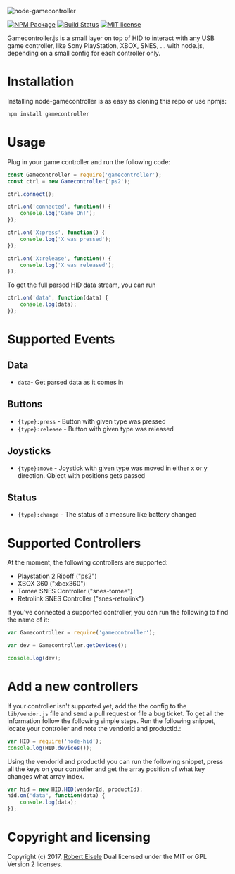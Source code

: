 
![node-gamecontroller](https://github.com/infusion/node-gamecontroller/blob/master/res/logo.png?raw=true "JavaScript Gamecontroller")

[![NPM Package](https://img.shields.io/npm/v/gamecontroller.svg?style=flat)](https://npmjs.org/package/gamecontroller "View this project on npm")
[![Build Status](https://travis-ci.org/infusion/node-gamecontroller.svg?branch=master)](https://travis-ci.org/infusion/node-gamecontroller)
[![MIT license](http://img.shields.io/badge/license-MIT-brightgreen.svg)](http://opensource.org/licenses/MIT)

Gamecontroller.js is a small layer on top of HID to interact with any USB game controller, like Sony PlayStation, XBOX, SNES, ... with node.js, depending on a small config for each controller only.



Installation
===

Installing node-gamecontroller is as easy as cloning this repo or use npmjs:

```bash
npm install gamecontroller
```

Usage
===

Plug in your game controller and run the following code:

```js
const Gamecontroller = require('gamecontroller');
const ctrl = new Gamecontroller('ps2');

ctrl.connect();

ctrl.on('connected', function() {
    console.log('Game On!');
});

ctrl.on('X:press', function() {
    console.log('X was pressed');
});

ctrl.on('X:release', function() {
    console.log('X was released');
});
```

To get the full parsed HID data stream, you can run

```js
ctrl.on('data', function(data) {
    console.log(data);
});
```

Supported Events
===

Data
---

- `data`- Get parsed data as it comes in

Buttons
---

- `{type}:press` - Button with given type was pressed
- `{type}:release` - Button with given type was released

Joysticks
---

- `{type}:move` - Joystick with given type was moved in either x or y direction. Object with positions gets passed

Status
---

- `{type}:change` - The status of a measure like battery changed


Supported Controllers
===

At the moment, the following controllers are supported:

- Playstation 2 Ripoff ("ps2")
- XBOX 360 ("xbox360")
- Tomee SNES Controller ("snes-tomee")
- Retrolink SNES Controller ("snes-retrolink")

If you've connected a supported controller, you can run the following to find the name of it:

```js
var Gamecontroller = require('gamecontroller');

var dev = Gamecontroller.getDevices();

console.log(dev);
```

Add a new controllers
===

If your controller isn't supported yet, add the the config to the `lib/vendor.js` file and send a pull request or file a bug ticket. To get all the information follow the following simple steps. Run the following snippet, locate your controller and note the vendorId and productId.:

```js
var HID = require('node-hid');
console.log(HID.devices());
```

Using the vendorId and productId you can run the following snippet, press all the keys on your controller and get the array position of what key changes what array index.

```js
var hid = new HID.HID(vendorId, productId);
hid.on("data", function(data) {
    console.log(data);
});
```

Copyright and licensing
===
Copyright (c) 2017, [Robert Eisele](https://www.xarg.org/)
Dual licensed under the MIT or GPL Version 2 licenses.
